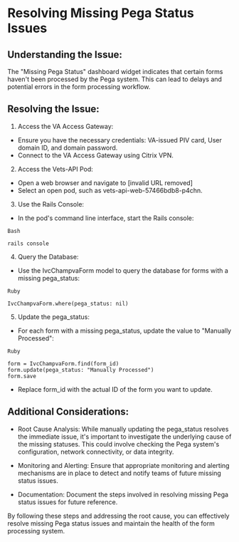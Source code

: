<h1> Resolving Missing Pega Status Issues </h1>

<h2>Understanding the Issue: </h2>

The "Missing Pega Status" dashboard widget indicates that certain forms haven't been processed by the Pega system. This can lead to delays and potential errors in the form processing workflow.

<h2>Resolving the Issue: </h2>

1. Access the VA Access Gateway:

* Ensure you have the necessary credentials: VA-issued PIV card, User domain ID, and domain password.
* Connect to the VA Access Gateway using Citrix VPN.

2. Access the Vets-API Pod:

* Open a web browser and navigate to [invalid URL removed]
* Select an open pod, such as vets-api-web-57466bdb8-p4chn.

3. Use the Rails Console:

* In the pod's command line interface, start the Rails console:

```
Bash

rails console
```

4. Query the Database:

* Use the IvcChampvaForm model to query the database for forms with a missing pega_status:

```
Ruby

IvcChampvaForm.where(pega_status: nil)
```

5. Update the pega_status:

* For each form with a missing pega_status, update the value to "Manually Processed":

```
Ruby

form = IvcChampvaForm.find(form_id)
form.update(pega_status: "Manually Processed")
form.save
```

* Replace form_id with the actual ID of the form you want to update.

<h2> Additional Considerations: </h2>

* Root Cause Analysis: While manually updating the pega_status resolves the immediate issue, it's important to investigate the underlying cause of the missing statuses. This could involve checking the Pega system's configuration, network connectivity, or data integrity.

* Monitoring and Alerting: Ensure that appropriate monitoring and alerting mechanisms are in place to detect and notify teams of future missing status issues.

* Documentation: Document the steps involved in resolving missing Pega status issues for future reference.

By following these steps and addressing the root cause, you can effectively resolve missing Pega status issues and maintain the health of the form processing system.






